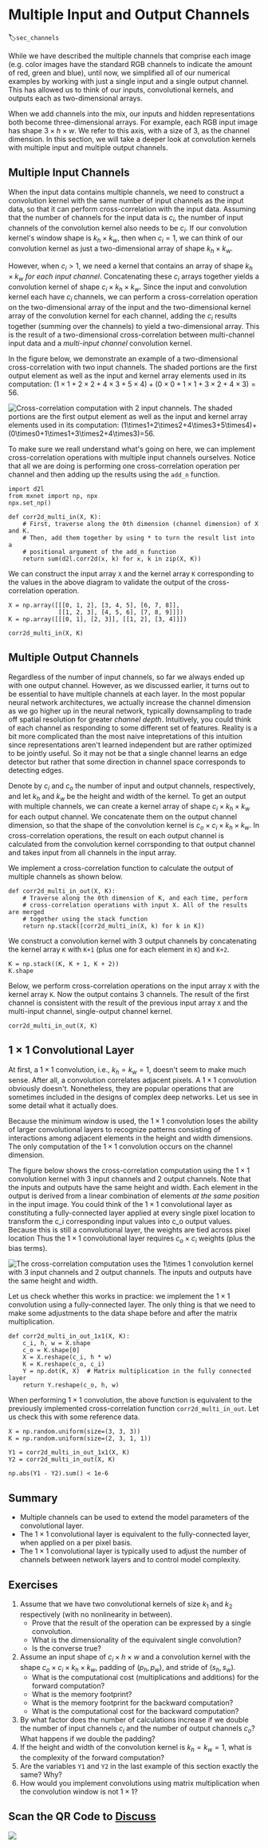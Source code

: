# Multiple Input and Output Channels
:label:`sec_channels`

While we have described the multiple channels
that comprise each image (e.g. color images have the standard RGB channels
to indicate the amount of red, green and blue),
until now, we simplified all of our numerical examples
by working with just a single input and a single output channel.
This has allowed us to think of our inputs, convolutional kernels,
and outputs each as two-dimensional arrays.

When we add channels into the mix,
our inputs and hidden representations
both become three-dimensional arrays.
For example, each RGB input image has shape $3\times h\times w$.
We refer to this axis, with a size of 3, as the channel dimension.
In this section, we will take a deeper look
at convolution kernels with multiple input and multiple output channels.

## Multiple Input Channels

When the input data contains multiple channels,
we need to construct a convolution kernel
with the same number of input channels as the input data,
so that it can perform cross-correlation with the input data.
Assuming that the number of channels for the input data is $c_i$,
the number of input channels of the convolution kernel also needs to be $c_i$. If our convolution kernel's window shape is $k_h\times k_w$,
then when $c_i=1$, we can think of our convolution kernel
as just a two-dimensional array of shape $k_h\times k_w$.

However, when $c_i>1$, we need a kernel
that contains an array of shape $k_h\times k_w$ *for each input channel*. Concatenating these $c_i$ arrays together
yields a convolution kernel of shape $c_i\times k_h\times k_w$.
Since the input and convolution kernel each have $c_i$ channels,
we can perform a cross-correlation operation
on the two-dimensional array of the input
and the two-dimensional kernel array of the convolution kernel
for each channel, adding the $c_i$ results together
(summing over the channels)
to yield a two-dimensional array.
This is the result of a two-dimensional cross-correlation
between multi-channel input data and
a *multi-input channel* convolution kernel.

In the figure below, we demonstrate an example
of a two-dimensional cross-correlation with two input channels.
The shaded portions are the first output element
as well as the input and kernel array elements used in its computation:
$(1\times1+2\times2+4\times3+5\times4)+(0\times0+1\times1+3\times2+4\times3)=56$.

![Cross-correlation computation with 2 input channels. The shaded portions are the first output element as well as the input and kernel array elements used in its computation: $(1\times1+2\times2+4\times3+5\times4)+(0\times0+1\times1+3\times2+4\times3)=56$. ](../img/conv-multi-in.svg)


To make sure we reall understand what's going on here,
we can implement cross-correlation operations with multiple input channels ourselves.
Notice that all we are doing is performing one cross-correlation operation
per channel and then adding up the results using the `add_n` function.

```{.python .input  n=1}
import d2l
from mxnet import np, npx
npx.set_np()

def corr2d_multi_in(X, K):
    # First, traverse along the 0th dimension (channel dimension) of X and K.
    # Then, add them together by using * to turn the result list into a
    # positional argument of the add_n function
    return sum(d2l.corr2d(x, k) for x, k in zip(X, K))
```

We can construct the input array `X` and the kernel array `K`
corresponding to the values in the above diagram
to validate the output of the cross-correlation operation.

```{.python .input  n=2}
X = np.array([[[0, 1, 2], [3, 4, 5], [6, 7, 8]],
              [[1, 2, 3], [4, 5, 6], [7, 8, 9]]])
K = np.array([[[0, 1], [2, 3]], [[1, 2], [3, 4]]])

corr2d_multi_in(X, K)
```

## Multiple Output Channels

Regardless of the number of input channels,
so far we always ended up with one output channel.
However, as we discussed earlier,
it turns out to be essential to have multiple channels at each layer.
In the most popular neural network architectures,
we actually increase the channel dimension
as we go higher up in the neural network,
typically downsampling to trade off spatial resolution
for greater *channel depth*.
Intuitively, you could think of each channel
as responding to some different set of features.
Reality is a bit more complicated than the most naive intepretations of this intuition since representations aren't learned independent but are rather optimized to be jointly useful.
So it may not be that a single channel learns an edge detector but rather that some direction in channel space corresponds to detecting edges.


Denote by $c_i$ and $c_o$ the number
of input and output channels, respectively,
and let $k_h$ and $k_w$ be the height and width of the kernel.
To get an output with multiple channels,
we can create a kernel array
of shape $c_i\times k_h\times k_w$
for each output channel.
We concatenate them on the output channel dimension,
so that the shape of the convolution kernel
is $c_o\times c_i\times k_h\times k_w$.
In cross-correlation operations,
the result on each output channel is calculated
from the convolution kernel corrsponding to that output channel
and takes input from all channels in the input array.

We implement a cross-correlation function
to calculate the output of multiple channels as shown below.

```{.python .input  n=3}
def corr2d_multi_in_out(X, K):
    # Traverse along the 0th dimension of K, and each time, perform
    # cross-correlation operations with input X. All of the results are merged
    # together using the stack function
    return np.stack([corr2d_multi_in(X, k) for k in K])
```

We construct a convolution kernel with 3 output channels
by concatenating the kernel array `K` with `K+1`
(plus one for each element in `K`) and `K+2`.

```{.python .input  n=4}
K = np.stack((K, K + 1, K + 2))
K.shape
```

Below, we perform cross-correlation operations
on the input array `X` with the kernel array `K`.
Now the output contains 3 channels.
The result of the first channel is consistent
with the result of the previous input array `X`
and the multi-input channel,
single-output channel kernel.

```{.python .input  n=5}
corr2d_multi_in_out(X, K)
```

## $1\times 1$ Convolutional Layer

At first, a $1 \times 1$ convolution, i.e., $k_h = k_w = 1$,
doesn't seem to make much sense.
After all, a convolution correlates adjacent pixels.
A $1 \times 1$ convolution obviously doesn't.
Nonetheless, they are popular operations that are sometimes included
in the designs of complex deep networks.
Let us see in some detail what it actually does.

Because the minimum window is used,
the $1\times 1$ convolution loses the ability
of larger convolutional layers
to recognize patterns consisting of interactions
among adjacent elements in the height and width dimensions.
The only computation of the $1\times 1$ convolution occurs
on the channel dimension.

The figure below shows the cross-correlation computation
using the $1\times 1$ convolution kernel
with 3 input channels and 2 output channels.
Note that the inputs and outputs have the same height and width.
Each element in the output is derived
from a linear combination of elements *at the same position*
in the input image.
You could think of the $1\times 1$ convolutional layer
as constituting a fully-connected layer applied at every single pixel location
to transform the c_i corresponding input values into c_o output values.
Because this is still a convolutional layer,
the weights are tied across pixel location
Thus the $1\times 1$ convolutional layer requires $c_o\times c_i$ weights
(plus the bias terms).


![The cross-correlation computation uses the $1\times 1$ convolution kernel with 3 input channels and 2 output channels. The inputs and outputs have the same height and width. ](../img/conv-1x1.svg)

Let us check whether this works in practice:
we implement the $1 \times 1$ convolution
using a fully-connected layer.
The only thing is that we need to make some adjustments
to the data shape before and after the matrix multiplication.

```{.python .input  n=6}
def corr2d_multi_in_out_1x1(X, K):
    c_i, h, w = X.shape
    c_o = K.shape[0]
    X = X.reshape(c_i, h * w)
    K = K.reshape(c_o, c_i)
    Y = np.dot(K, X)  # Matrix multiplication in the fully connected layer
    return Y.reshape(c_o, h, w)
```

When performing $1\times 1$ convolution,
the above function is equivalent to the previously implemented cross-correlation function `corr2d_multi_in_out`.
Let us check this with some reference data.

```{.python .input  n=7}
X = np.random.uniform(size=(3, 3, 3))
K = np.random.uniform(size=(2, 3, 1, 1))

Y1 = corr2d_multi_in_out_1x1(X, K)
Y2 = corr2d_multi_in_out(X, K)

np.abs(Y1 - Y2).sum() < 1e-6
```

## Summary

* Multiple channels can be used to extend the model parameters of the convolutional layer.
* The $1\times 1$ convolutional layer is equivalent to the fully-connected layer, when applied on a per pixel basis.
* The $1\times 1$ convolutional layer is typically used to adjust the number of channels between network layers and to control model complexity.


## Exercises

1. Assume that we have two convolutional kernels of size $k_1$ and $k_2$ respectively (with no nonlinearity in between).
    * Prove that the result of the operation can be expressed by a single convolution.
    * What is the dimensionality of the equivalent single convolution?
    * Is the converse true?
1. Assume an input shape of $c_i\times h\times w$ and a convolution kernel with the shape $c_o\times c_i\times k_h\times k_w$, padding of $(p_h, p_w)$, and stride of $(s_h, s_w)$.
    * What is the computational cost (multiplications and additions) for the forward computation?
    * What is the memory footprint?
    * What is the memory footprint for the backward computation?
    * What is the computational cost for the backward computation?
1. By what factor does the number of calculations increase if we double the number of input channels $c_i$ and the number of output channels $c_o$? What happens if we double the padding?
1. If the height and width of the convolution kernel is $k_h=k_w=1$, what is the complexity of the forward computation?
1. Are the variables `Y1` and `Y2` in the last example of this section exactly the same? Why?
1. How would you implement convolutions using matrix multiplication when the convolution window is not $1\times 1$?

## Scan the QR Code to [Discuss](https://discuss.mxnet.io/t/2351)

![](../img/qr_channels.svg)
